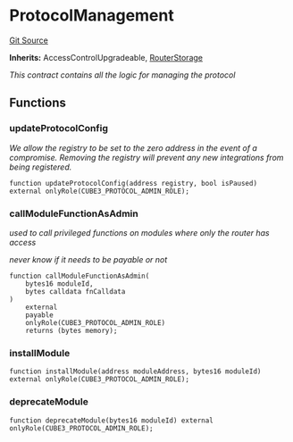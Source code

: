 # ProtocolManagement

[Git Source](https://github.com/cube-web3/protocol-core-solidity/blob/07ba602bddefe3eb8d740b07000837f7ec2fa9f5/src/abstracts/ProtocolManagement.sol)

**Inherits:**
AccessControlUpgradeable, [RouterStorage](/src/abstracts/RouterStorage.sol/abstract.RouterStorage.md)

_This contract contains all the logic for managing the protocol_

## Functions

### updateProtocolConfig

_We allow the registry to be set to the zero address in the event of a compromise. Removing the
registry will prevent any new integrations from being registered._

```solidity
function updateProtocolConfig(address registry, bool isPaused) external onlyRole(CUBE3_PROTOCOL_ADMIN_ROLE);
```

### callModuleFunctionAsAdmin

_used to call privileged functions on modules where only the router has access_

_never know if it needs to be payable or not_

```solidity
function callModuleFunctionAsAdmin(
    bytes16 moduleId,
    bytes calldata fnCalldata
)
    external
    payable
    onlyRole(CUBE3_PROTOCOL_ADMIN_ROLE)
    returns (bytes memory);
```

### installModule

```solidity
function installModule(address moduleAddress, bytes16 moduleId) external onlyRole(CUBE3_PROTOCOL_ADMIN_ROLE);
```

### deprecateModule

```solidity
function deprecateModule(bytes16 moduleId) external onlyRole(CUBE3_PROTOCOL_ADMIN_ROLE);
```
